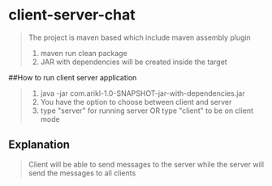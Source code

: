 # client-server-chat
>The project is maven based which include maven assembly plugin
>1. maven run clean package 
>2. JAR with dependencies will be created inside the target

##How to run client server application 
>1. java -jar com.arikl-1.0-SNAPSHOT-jar-with-dependencies.jar
>2. You have the option to choose between client and server
>3. type "server" for running server OR type "client" to be on client mode

## Explanation
> Client will be able to send messages to the server while the server will send the messages to all clients
